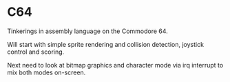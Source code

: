 # C64

Tinkerings in assembly language on the Commodore 64.

Will start with simple sprite rendering and collision detection, joystick control and scoring.

Next need to look at bitmap graphics and character mode via irq interrupt to mix both modes on-screen.

